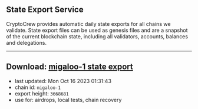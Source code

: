 ## State Export Service
CryptoCrew provides automatic daily state exports for all chains we validate. State export files can be used as genesis files and are a snapshot of the current blockchain state, including all validators, accounts, balances and delegations.

---
**Download: [migaloo-1 state export](https://dl.ccvalidators.com/SERVICE/migaloo/migaloo-1_export_3668681.json)**
---

- last updated: Mon Oct 16 2023 01:31:43
- chain id: `migaloo-1`
- export height: `3668681`
- use for: airdrops, local tests, chain recovery
